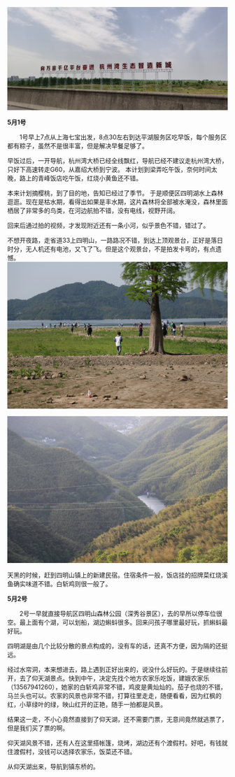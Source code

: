 ![IMG_20210501_113501.jpg.small.jpg](/pics/20210501/IMG_20210501_113501.jpg.small.jpg)

**5月1号**

&#8195;&#8195;1号早上7点从上海七宝出发，8点30左右到达平湖服务区吃早饭，每个服务区都有粽子，虽然不是很丰富，但是解决早餐足够了。

早饭过后，一开导航，杭州湾大桥已经全线飘红，导航已经不建议走杭州湾大桥，只好下高速转走G60，从嘉绍大桥到宁波。 本计划到梁弄吃午饭，奈何时间太晚，路上的青峰饭店吃午饭，红烧小黄鱼还不错。

本来计划摘樱桃，到了目的地，告知已经过了季节。 于是顺便区四明湖水上森林逛逛。现在是枯水期，看得出如果是丰水期，这片森林将全部被水淹没，森林里面栖居了非常多的鸟类，在河边航拍不错，没有电线，视野开阔。

回来后通过拍的视频，才发现附近还有一条小河，似乎景色不错，错过了。


不想开夜路，走省道33上四明山，一路路况不错，到达上顶观景台，正好是落日时分，无人机还有电池，又飞了飞。但是这个观景台，不是拍发卡弯的，有点遗憾。
![IMG_20210501_113501.jpg.small.jpg](/pics/20210501/IMG_3797.JPG.small.jpg)
 
![IMG_20210501_113501.jpg.small.jpg](/pics/20210501/IMG_3908.JPG.small.jpg)

天黑的时候，赶到四明山镇上的新建民宿。住宿条件一般，饭店挂的招牌菜红烧溪鱼确实味道不错。白斩鸡则很一般了。

**5月2号**

&#8195;&#8195;2号一早就直接导航区四明山森林公园（深秀谷景区），去的早所以停车位很空。最上面有个湖，可以划船，湖边蝌蚪很多。回来问孩子哪里最好玩，抓蝌蚪最好玩。

四明湖是由几个比较分散的景点构成的，没有车的话，还真不方便，因为隔的还挺远。

经过水帘洞，本来想进去，路上遇到正好出来的，说没什么好玩的。于是继续往前开，去了仰天湖景点。快到中午，决定先找个地方农家乐吃饭，建娥农家乐（13567941260），她家的白斩鸡非常不错，鸡皮是黄灿灿的。茄子也烧的不错，马兰头也可以。农家的风景也非常不错，打算往里走走，随便看看，因为红枫的红，小草绿叶的绿，映山红开的正艳，随手一拍都是风景。

结果这一走，不小心竟然直接到了仰天湖，还不需要门票，无意间竟然就逃票了，但是我们买了票的啊。

仰天湖风景不错，还有人在这里搭帐篷，烧烤，湖边还有个渡假村。好吧，有钱就住渡假村，没钱可以选择农家乐，饭菜还不错。

从仰天湖出来，导航到镇东桥的。

